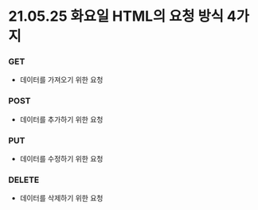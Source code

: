 # 21.05.25 화요일 HTML의 요청 방식 4가지

### GET

- 데이터를 가져오기 위한 요청



### POST

- 데이터를 추가하기 위한 요청



### PUT

- 데이터를 수정하기 위한 요청



### DELETE

- 데이터를 삭제하기 위한 요청